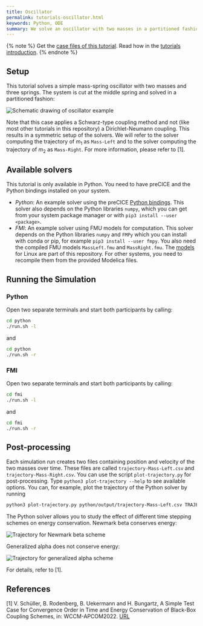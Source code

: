 ```yaml
---
title: Oscillator
permalink: tutorials-oscillator.html
keywords: Python, ODE
summary: We solve an oscillator with two masses in a partitioned fashion. Each mass is solved by an independent ODE.
---
```


{% note %}
Get the [case files of this tutorial](https://github.com/precice/tutorials/tree/master/oscillator). Read how in the [tutorials introduction](https://www.precice.org/tutorials.html).
{% endnote %}

## Setup

This tutorial solves a simple mass-spring oscillator with two masses and three springs. The system is cut at the middle spring and solved in a partitioned fashion:

![Schematic drawing of oscillator example](images/tutorials-oscillator-schematic-drawing.png)

Note that this case applies a Schwarz-type coupling method and not (like most other tutorials in this repository) a Dirichlet-Neumann coupling. This results in a symmetric setup of the solvers. We will refer to the solver computing the trajectory of $m_1$ as `Mass-Left` and to the solver computing the trajectory of $m_2$ as `Mass-Right`. For more information, please refer to [1].

## Available solvers

This tutorial is only available in Python. You need to have preCICE and the Python bindings installed on your system.

- *Python*: An example solver using the preCICE [Python bindings](https://www.precice.org/installation-bindings-python.html). This solver also depends on the Python libraries `numpy`, which you can get from your system package manager or with `pip3 install --user <package>`.
- *FMI*: An example solver using FMU models for computation. This solver depends on the Python libraries `numpy` and `FMPy` which you can install with conda or pip, for example `pip3 install --user fmpy`. You also need the compiled FMU models `MassLeft.fmu` and `MassRight.fmu`. The [models](fmi/models) for Linux are part of this repository. For other systems, you need to recompile them from the provided Modelica files.

## Running the Simulation

### Python

Open two separate terminals and start both participants by calling:

```bash
cd python
./run.sh -l
```

and

```bash
cd python
./run.sh -r
```

### FMI

Open two separate terminals and start both participants by calling:

```bash
cd fmi
./run.sh -l
```

and

```bash
cd fmi
./run.sh -r
```


## Post-processing

Each simulation run creates two files containing position and velocity of the two masses over time. These files are called `trajectory-Mass-Left.csv` and `trajectory-Mass-Right.csv`. You can use the script `plot-trajectory.py` for post-processing. Type `python3 plot-trajectory --help` to see available options. You can, for example, plot the trajectory of the Python solver by running

```bash
python3 plot-trajectory.py python/output/trajectory-Mass-Left.csv TRAJECTORY
```

The Python solver allows you to study the effect of different time stepping schemes on energy conservation. Newmark beta conserves energy:

![Trajectory for Newmark beta scheme](images/tutorials-oscillator-trajectory-newmark-beta.png)

Generalized alpha does not conserve energy:

![Trajectory for generalized alpha scheme](images/tutorials-oscillator-trajectory-generalized-alpha.png)

For details, refer to [1].

## References

[1] V. Schüller, B. Rodenberg, B. Uekermann and H. Bungartz, A Simple Test Case for Convergence Order in Time and Energy Conservation of Black-Box Coupling Schemes, in: WCCM-APCOM2022. [URL](https://www.scipedia.com/public/Rodenberg_2022a)
